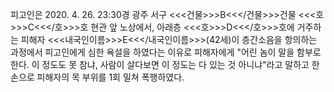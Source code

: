 피고인은 2020. 4. 26. 23:30경 광주 서구 <<<건물>>>B<<</건물>>>건물 <<<호>>>C<<</호>>>호 현관 앞 노상에서, 아래층 <<<호>>>D<<</호>>>호에 거주하는 피해자 <<<내국인이름>>>E<<</내국인이름>>>(42세)이 층간소음을 항의하는 과정에서 피고인에게 심한 욕설을 하였다는 이유로 피해자에게 "어린 놈이 말을 함부로 한다. 이 정도도 못 참냐, 사람이 살다보면 이 정도는 다 있는 것 아니냐"라고 말하고 한손으로 피해자의 목 부위를 1회 밀쳐 폭행하였다.